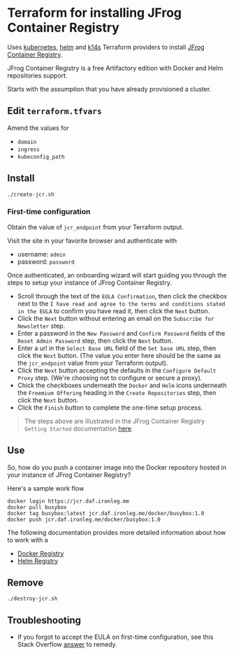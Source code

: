 # Terraform for installing JFrog Container Registry

Uses [kubernetes](https://www.terraform.io/docs/providers/kubernetes/index.html), [helm](https://www.terraform.io/docs/providers/helm/index.html) and [k14s](https://github.com/k14s/terraform-provider-k14s) Terraform providers to install [JFrog Container Registry](https://hub.helm.sh/charts/jfrog/artifactory-jcr).

JFrog Container Registry is a free Artifactory edition with Docker and Helm repositories support.

Starts with the assumption that you have already provisioned a cluster.

## Edit `terraform.tfvars`

Amend the values for

* `domain`
* `ingress`
* `kubeconfig_path`

## Install

```
./create-jcr.sh
```

### First-time configuration

Obtain the value of `jcr_endpoint` from your Terraform output.

Visit the site in your favorite browser and authenticate with

* username: `admin`
* password: `password`

Once authenticated, an onboarding wizard will start guiding you through the steps to setup your instance of JFrog Container Registry.

* Scroll through the text of the `EULA Confirmation`, then click the checkbox next to the `I have read and agree to the terms and conditions stated in the EULA` to confirm you have read it, then click the `Next` button.
* Click the `Next` button without entering an email on the `Subscribe for Newsletter` step.
* Enter a password in the `New Password` and `Confirm Password` fields of the `Reset Admin Password` step, then click the `Next` button.
* Enter a url in the `Select Base URL` field of the `Set base URL` step, then click the `Next` button.  (The value you enter here should be the same as the `jcr_endpoint` value from your Terraform output).
* Click the `Next` button accepting the defaults in the `Configure Default Proxy` step.  (We're choosing not to configure or secure a proxy).
* Chick the checkboxes underneath the `Docker` and `Helm` icons underneath the `Freemium Offering` heading in the `Create Repositories` step, then click the `Next` button.
* Click the `Finish` button to complete the one-time setup process.

> The steps above are illustrated in the JFrog Container Registry `Getting Started` documentation [here](https://www.jfrog.com/confluence/display/JFROG/Get+Started%3A+JFrog+Container+Registry).


## Use

So, how do you push a container image into the Docker repository hosted in your instance of JFrog Container Registry?

Here's a sample work flow

```
docker login https://jcr.daf.ironleg.me
docker pull busybox
docker tag busybox:latest jcr.daf.ironleg.me/docker/busybox:1.0
docker push jcr.daf.ironleg.me/docker/busybox:1.0
```

The following documentation provides more detailed information about how to work with a

* [Docker Registry](https://www.jfrog.com/confluence/display/JCR6X/Getting+Started+with+JFrog+Container+Registry+as+a+Docker+Registry)
* [Helm Registry](https://www.jfrog.com/confluence/display/JCR6X/Helm+Registry)


## Remove

```
./destroy-jcr.sh
```

## Troubleshooting

* If you forgot to accept the EULA on first-time configuration, see this Stack Overflow [answer](https://stackoverflow.com/questions/60095151/how-can-i-automatically-accept-artifactory-eula) to remedy.